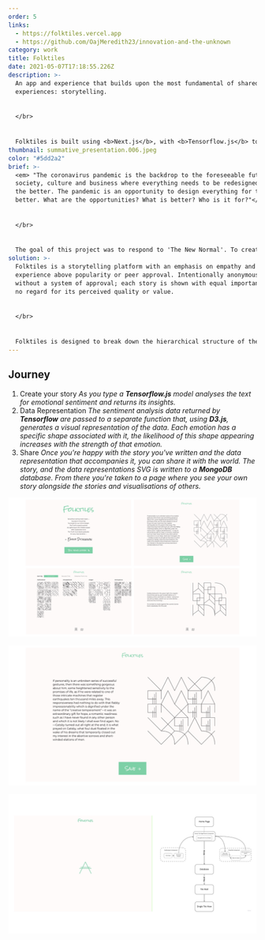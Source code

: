 ```yaml
---
order: 5
links:
  - https://folktiles.vercel.app
  - https://github.com/OajMeredith23/innovation-and-the-unknown
category: work
title: Folktiles
date: 2021-05-07T17:18:55.226Z
description: >-
  An app and experience that builds upon the most fundamental of shared human
  experiences: storytelling.


  </br>


  Folktiles is built using <b>Next.js</b>, with <b>Tensorflow.js</b> to analyse sentiment in user-submitted stories, <b>D3.js</b> to create visual representations of this data, and finally, <b>MongoDB</b> to save and share these stories with the world.
thumbnail: summative_presentation.006.jpeg
color: "#5dd2a2"
brief: >-
  <em> "The coronavirus pandemic is the backdrop to the foreseeable future for
  society, culture and business where ​everything​ needs to be redesigned for
  the better. The pandemic ​is​ an opportunity to design everything for the
  better. What are the opportunities? What is better? Who is it for?"</em>


  </br>


  The goal of this project was to respond to 'The New Normal'. To create something that responds to how society, culture and business have all been forced to change, and how we have all had to adapt the ways in which we interact on both an individual and a societal level.
solution: >-
  Folktiles is a storytelling platform with an emphasis on empathy and shared
  experience above popularity or peer approval. Intentionally anonymous and
  without a system of approval; each story is shown with equal importance with
  no regard for its perceived quality or value. 


  </br>


  Folktiles is designed to break down the hierarchical structure of the social internet, a structure that has been exacerbated by the COVID-19 pandemic resulting in people feeling increasingly disconnected from the experience of others.
---
```

## Journey

1. Create your story
   *As you type a **Tensorflow.js** model analyses the text for emotional sentiment and returns its insights.*
2. Data Representation
   *The sentiment analysis data returned by **Tensorflow** are passed to a separate function that, using **D3.js**, generates a visual representation of the data. Each emotion has a specific shape associated with it, the likelihood of this shape appearing increases with the strength of that emotion.*
3. Share
   *Once you're happy with the story you've written and the data representation that accompanies it, you can share it with the world. The story, and the data representations SVG is written to a **MongoDB** database. From there you're taken to a page where you see your own story alongside the stories and visualisations of others.*

![Folktiles user interfaces](summative_presentation.007.jpeg "Folktiles user interfaces")

![The user interface when a user is writing their story and seeing the data representation being generated](summative_presentation.008.jpeg)

![Diagram showing the way Folktiles uses different programs](summative_presentation.009.jpeg)